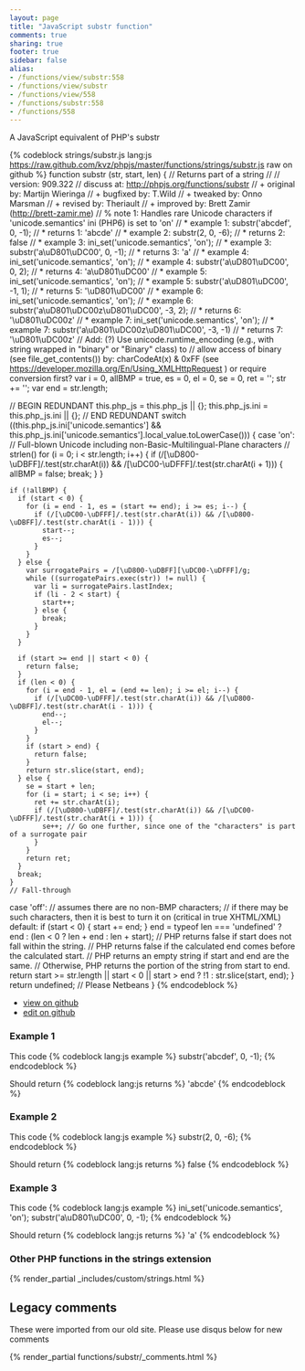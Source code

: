```yaml
---
layout: page
title: "JavaScript substr function"
comments: true
sharing: true
footer: true
sidebar: false
alias:
- /functions/view/substr:558
- /functions/view/substr
- /functions/view/558
- /functions/substr:558
- /functions/558
---
```

<!-- Generated by Rakefile:build -->
A JavaScript equivalent of PHP's substr

{% codeblock strings/substr.js lang:js https://raw.github.com/kvz/phpjs/master/functions/strings/substr.js raw on github %}
function substr (str, start, len) {
  // Returns part of a string
  //
  // version: 909.322
  // discuss at: http://phpjs.org/functions/substr
  // +     original by: Martijn Wieringa
  // +     bugfixed by: T.Wild
  // +      tweaked by: Onno Marsman
  // +      revised by: Theriault
  // +      improved by: Brett Zamir (http://brett-zamir.me)
  // %    note 1: Handles rare Unicode characters if 'unicode.semantics' ini (PHP6) is set to 'on'
  // *       example 1: substr('abcdef', 0, -1);
  // *       returns 1: 'abcde'
  // *       example 2: substr(2, 0, -6);
  // *       returns 2: false
  // *       example 3: ini_set('unicode.semantics',  'on');
  // *       example 3: substr('a\uD801\uDC00', 0, -1);
  // *       returns 3: 'a'
  // *       example 4: ini_set('unicode.semantics',  'on');
  // *       example 4: substr('a\uD801\uDC00', 0, 2);
  // *       returns 4: 'a\uD801\uDC00'
  // *       example 5: ini_set('unicode.semantics',  'on');
  // *       example 5: substr('a\uD801\uDC00', -1, 1);
  // *       returns 5: '\uD801\uDC00'
  // *       example 6: ini_set('unicode.semantics',  'on');
  // *       example 6: substr('a\uD801\uDC00z\uD801\uDC00', -3, 2);
  // *       returns 6: '\uD801\uDC00z'
  // *       example 7: ini_set('unicode.semantics',  'on');
  // *       example 7: substr('a\uD801\uDC00z\uD801\uDC00', -3, -1)
  // *       returns 7: '\uD801\uDC00z'
  // Add: (?) Use unicode.runtime_encoding (e.g., with string wrapped in "binary" or "Binary" class) to
  // allow access of binary (see file_get_contents()) by: charCodeAt(x) & 0xFF (see https://developer.mozilla.org/En/Using_XMLHttpRequest ) or require conversion first?
  var i = 0,
    allBMP = true,
    es = 0,
    el = 0,
    se = 0,
    ret = '';
  str += '';
  var end = str.length;

  // BEGIN REDUNDANT
  this.php_js = this.php_js || {};
  this.php_js.ini = this.php_js.ini || {};
  // END REDUNDANT
  switch ((this.php_js.ini['unicode.semantics'] && this.php_js.ini['unicode.semantics'].local_value.toLowerCase())) {
  case 'on':
    // Full-blown Unicode including non-Basic-Multilingual-Plane characters
    // strlen()
    for (i = 0; i < str.length; i++) {
      if (/[\uD800-\uDBFF]/.test(str.charAt(i)) && /[\uDC00-\uDFFF]/.test(str.charAt(i + 1))) {
        allBMP = false;
        break;
      }
    }

    if (!allBMP) {
      if (start < 0) {
        for (i = end - 1, es = (start += end); i >= es; i--) {
          if (/[\uDC00-\uDFFF]/.test(str.charAt(i)) && /[\uD800-\uDBFF]/.test(str.charAt(i - 1))) {
            start--;
            es--;
          }
        }
      } else {
        var surrogatePairs = /[\uD800-\uDBFF][\uDC00-\uDFFF]/g;
        while ((surrogatePairs.exec(str)) != null) {
          var li = surrogatePairs.lastIndex;
          if (li - 2 < start) {
            start++;
          } else {
            break;
          }
        }
      }

      if (start >= end || start < 0) {
        return false;
      }
      if (len < 0) {
        for (i = end - 1, el = (end += len); i >= el; i--) {
          if (/[\uDC00-\uDFFF]/.test(str.charAt(i)) && /[\uD800-\uDBFF]/.test(str.charAt(i - 1))) {
            end--;
            el--;
          }
        }
        if (start > end) {
          return false;
        }
        return str.slice(start, end);
      } else {
        se = start + len;
        for (i = start; i < se; i++) {
          ret += str.charAt(i);
          if (/[\uD800-\uDBFF]/.test(str.charAt(i)) && /[\uDC00-\uDFFF]/.test(str.charAt(i + 1))) {
            se++; // Go one further, since one of the "characters" is part of a surrogate pair
          }
        }
        return ret;
      }
      break;
    }
    // Fall-through
  case 'off':
    // assumes there are no non-BMP characters;
    //    if there may be such characters, then it is best to turn it on (critical in true XHTML/XML)
  default:
    if (start < 0) {
      start += end;
    }
    end = typeof len === 'undefined' ? end : (len < 0 ? len + end : len + start);
    // PHP returns false if start does not fall within the string.
    // PHP returns false if the calculated end comes before the calculated start.
    // PHP returns an empty string if start and end are the same.
    // Otherwise, PHP returns the portion of the string from start to end.
    return start >= str.length || start < 0 || start > end ? !1 : str.slice(start, end);
  }
  return undefined; // Please Netbeans
}
{% endcodeblock %}

 - [view on github](https://github.com/kvz/phpjs/blob/master/functions/strings/substr.js)
 - [edit on github](https://github.com/kvz/phpjs/edit/master/functions/strings/substr.js)

### Example 1
This code
{% codeblock lang:js example %}
substr('abcdef', 0, -1);
{% endcodeblock %}

Should return
{% codeblock lang:js returns %}
'abcde'
{% endcodeblock %}

### Example 2
This code
{% codeblock lang:js example %}
substr(2, 0, -6);
{% endcodeblock %}

Should return
{% codeblock lang:js returns %}
false
{% endcodeblock %}

### Example 3
This code
{% codeblock lang:js example %}
ini_set('unicode.semantics',  'on');
substr('a\uD801\uDC00', 0, -1);
{% endcodeblock %}

Should return
{% codeblock lang:js returns %}
'a'
{% endcodeblock %}


### Other PHP functions in the strings extension
{% render_partial _includes/custom/strings.html %}
## Legacy comments
These were imported from our old site. Please use disqus below for new comments
<div style="overflow-y: scroll; max-height: 500px;">
{% render_partial functions/substr/_comments.html %}
</div>
